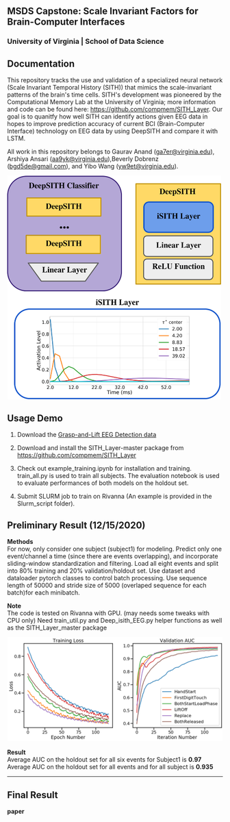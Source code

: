 ## MSDS Capstone: Scale Invariant Factors for Brain-Computer Interfaces 
### University of Virginia | School of Data Science 

## Documentation

This repository tracks the use and validation of a specialized neural network (Scale Invariant Temporal History (SITH)) that mimics the scale-invariant patterns of the brain's time cells. SITH's development was pioneered by the Computational Memory Lab at the University of Virginia; more information and code can be found here: https://github.com/compmem/SITH_Layer. Our goal is to quanitfy how well SITH can identify actions given EEG data in hopes to improve prediction accuracy of current BCI (Brain-Computer Interface) technology on EEG data by using DeepSITH and compare it with LSTM. 

All work in this repository belongs to Gaurav Anand (ga7er@virginia.edu), Arshiya Ansari (aa9yk@virginia.edu),Beverly Dobrenz (bgd5de@gmail.com), and Yibo Wang (yw9et@virginia.edu). 

<img src="SITH_overview_v2.png" alt="drawing" width="500"/>

## Usage Demo

1. Download the [Grasp-and-Lift EEG Detection data](https://www.kaggle.com/c/grasp-and-lift-eeg-detection/data)

2. Download and install the SITH_Layer-master package from https://github.com/compmem/SITH_Layer

3. Check out example_training.ipynb for installation and training. train_all.py is used to train all subjects. The evaluation notebook is used to evaluate performances of both models on the holdout set.

4. Submit SLURM job to train on Rivanna (An example is provided  in the Slurm_script folder).



## Preliminary Result (12/15/2020)

**Methods**  
For now, only consider one subject (subject1) for modeling. Predict only one event/channel a time (since there are events overlapping), and incorporate sliding-window standardization and filtering.
Load all eight events and split into 80% training and 20% validation/holdout set.
Use dataset and dataloader pytorch classes to control batch processing.
Use sequence length of 50000 and stride size of 5000 (overlaped sequence for each batch)for each minibatch.

**Note**  
The code is tested on Rivanna with GPU. (may needs some tweaks with CPU only)
Need train_util.py and Deep_isith_EEG.py helper functions as well as the SITH_Layer_master package

![plot](./subject1_result_deep_isith.png)

**Result**  
Average AUC on the holdout set for all six events for Subject1 is **0.97**  
Average AUC on the holdout set for all events and for all subject is **0.935**



--------------------------------------------------------------------------------

## Final Result


**paper**  
